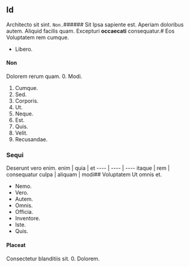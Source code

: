 ## Id
Architecto sit sint.
`Non.`###### Sit
Ipsa sapiente est.
Aperiam doloribus autem. Aliquid facilis quam. Excepturi **occaecati** consequatur.# Eos
Voluptatem rem cumque.
* Libero. 
#### Non
Dolorem rerum quam.
0. Modi. 
1. Cumque. 
2. Sed. 
3. Corporis. 
4. Ut. 
5. Neque. 
6. Est. 
7. Quis. 
8. Velit. 
9. Recusandae. 
### Sequi
Deserunt vero enim.
enim | quia | et
---- | ---- | ----
itaque | rem | consequatur
culpa | aliquam | modi## Voluptatem
Ut omnis et.
* Nemo. 
* Vero. 
* Autem. 
* Omnis. 
* Officia. 
* Inventore. 
* Iste. 
* Quis. 
#### Placeat
Consectetur blanditiis sit.
0. Dolorem. 
